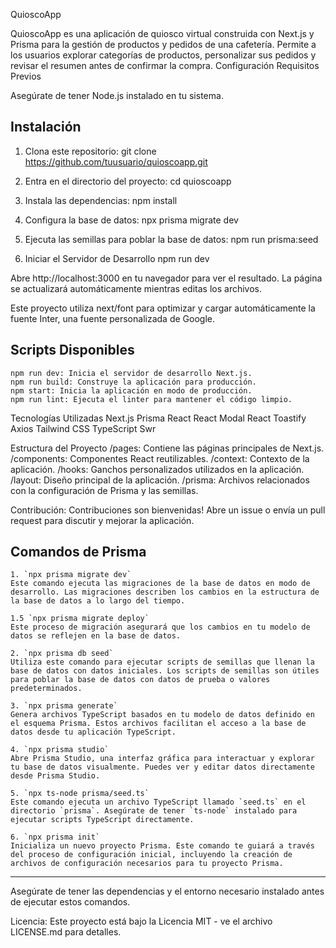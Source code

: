 QuioscoApp

QuioscoApp es una aplicación de quiosco virtual construida con Next.js y Prisma para la gestión de productos y pedidos de una cafetería. Permite a los usuarios explorar categorías de productos, personalizar sus pedidos y revisar el resumen antes de confirmar la compra.
Configuración
Requisitos Previos

Asegúrate de tener Node.js instalado en tu sistema.

## Instalación

1. Clona este repositorio:
git clone https://github.com/tuusuario/quioscoapp.git

2. Entra en el directorio del proyecto:
cd quioscoapp

3. Instala las dependencias:
npm install

4. Configura la base de datos:
npx prisma migrate dev

5. Ejecuta las semillas para poblar la base de datos:
npm run prisma:seed

6. Iniciar el Servidor de Desarrollo
npm run dev

Abre http://localhost:3000 en tu navegador para ver el resultado. La página se actualizará automáticamente mientras editas los archivos.

Este proyecto utiliza next/font para optimizar y cargar automáticamente la fuente Inter, una fuente personalizada de Google.

## Scripts Disponibles
    npm run dev: Inicia el servidor de desarrollo Next.js.
    npm run build: Construye la aplicación para producción.
    npm start: Inicia la aplicación en modo de producción.
    npm run lint: Ejecuta el linter para mantener el código limpio.

Tecnologías Utilizadas
    Next.js
    Prisma
    React
    React Modal
    React Toastify
    Axios
    Tailwind CSS
    TypeScript
    Swr

Estructura del Proyecto
    /pages: Contiene las páginas principales de Next.js.
    /components: Componentes React reutilizables.
    /context: Contexto de la aplicación.
    /hooks: Ganchos personalizados utilizados en la aplicación.
    /layout: Diseño principal de la aplicación.
    /prisma: Archivos relacionados con la configuración de Prisma y las semillas.

Contribución:
Contribuciones son bienvenidas! Abre un issue o envía un pull request para discutir y mejorar la aplicación.

## Comandos de Prisma

    1. `npx prisma migrate dev`
    Este comando ejecuta las migraciones de la base de datos en modo de desarrollo. Las migraciones describen los cambios en la estructura de la base de datos a lo largo del tiempo.

    1.5 `npx prisma migrate deploy` 
    Este proceso de migración asegurará que los cambios en tu modelo de datos se reflejen en la base de datos.

    2. `npx prisma db seed`
    Utiliza este comando para ejecutar scripts de semillas que llenan la base de datos con datos iniciales. Los scripts de semillas son útiles para poblar la base de datos con datos de prueba o valores predeterminados.

    3. `npx prisma generate`
    Genera archivos TypeScript basados en tu modelo de datos definido en el esquema Prisma. Estos archivos facilitan el acceso a la base de datos desde tu aplicación TypeScript.

    4. `npx prisma studio`
    Abre Prisma Studio, una interfaz gráfica para interactuar y explorar tu base de datos visualmente. Puedes ver y editar datos directamente desde Prisma Studio.

    5. `npx ts-node prisma/seed.ts`
    Este comando ejecuta un archivo TypeScript llamado `seed.ts` en el directorio `prisma`. Asegúrate de tener `ts-node` instalado para ejecutar scripts TypeScript directamente.

    6. `npx prisma init`
    Inicializa un nuevo proyecto Prisma. Este comando te guiará a través del proceso de configuración inicial, incluyendo la creación de archivos de configuración necesarios para tu proyecto Prisma.

-------------------------------------------------------------------------------------------------------
Asegúrate de tener las dependencias y el entorno necesario instalado antes de ejecutar estos comandos.

Licencia:
Este proyecto está bajo la Licencia MIT - ve el archivo LICENSE.md para detalles.
